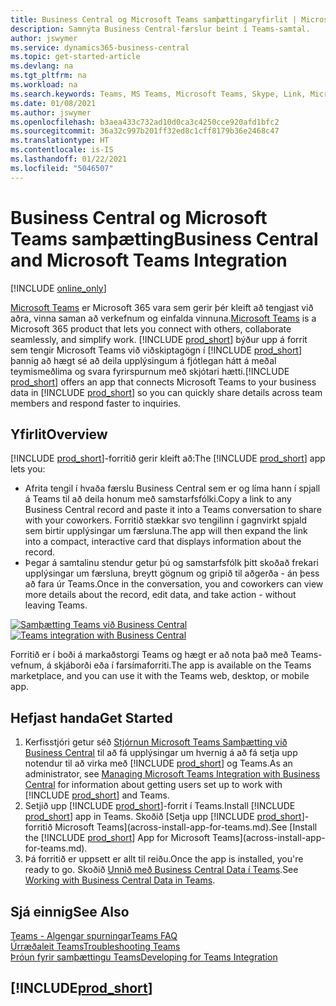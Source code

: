 ```yaml
---
title: Business Central og Microsoft Teams samþættingaryfirlit | Microsoft Docs
description: Samnýta Business Central-færslur beint í Teams-samtal.
author: jswymer
ms.service: dynamics365-business-central
ms.topic: get-started-article
ms.devlang: na
ms.tgt_pltfrm: na
ms.workload: na
ms.search.keywords: Teams, MS Teams, Microsoft Teams, Skype, Link, Microsoft 365, collaborate, collaboration, teamwork
ms.date: 01/08/2021
ms.author: jswymer
ms.openlocfilehash: b3aea433c732ad10d0ca3c4250cce920afd1bfc2
ms.sourcegitcommit: 36a32c997b201ff32ed8c1cff8179b36e2468c47
ms.translationtype: HT
ms.contentlocale: is-IS
ms.lasthandoff: 01/22/2021
ms.locfileid: "5046507"
---
```

# <a name="business-central-and-microsoft-teams-integration"></a><span data-ttu-id="b0ca6-103">Business Central og Microsoft Teams samþætting</span><span class="sxs-lookup"><span data-stu-id="b0ca6-103">Business Central and Microsoft Teams Integration</span></span>

[!INCLUDE [online_only](includes/online_only.md)]

<span data-ttu-id="b0ca6-104">[Microsoft Teams](https://www.microsoft.com/en-us/microsoft-365/microsoft-teams) er Microsoft 365 vara sem gerir þér kleift að tengjast við aðra, vinna saman að verkefnum og einfalda vinnuna.</span><span class="sxs-lookup"><span data-stu-id="b0ca6-104">[Microsoft Teams](https://www.microsoft.com/en-us/microsoft-365/microsoft-teams) is a Microsoft 365 product that lets you connect with others, collaborate seamlessly, and simplify work.</span></span> <span data-ttu-id="b0ca6-105">[!INCLUDE [prod_short](includes/prod_short.md)] býður upp á forrit sem tengir Microsoft Teams við viðskiptagögn í [!INCLUDE [prod_short](includes/prod_short.md)] þannig að hægt sé að deila upplýsingum á fjótlegan hátt á meðal teymismeðlima og svara fyrirspurnum með skjótari hætti.</span><span class="sxs-lookup"><span data-stu-id="b0ca6-105">[!INCLUDE [prod_short](includes/prod_short.md)] offers an app that connects Microsoft Teams to your business data in [!INCLUDE [prod_short](includes/prod_short.md)] so you can quickly share details across team members and respond faster to inquiries.</span></span>

## <a name="overview"></a><span data-ttu-id="b0ca6-106">Yfirlit</span><span class="sxs-lookup"><span data-stu-id="b0ca6-106">Overview</span></span>

<span data-ttu-id="b0ca6-107">[!INCLUDE [prod_short](includes/prod_short.md)]-forritið gerir kleift að:</span><span class="sxs-lookup"><span data-stu-id="b0ca6-107">The [!INCLUDE [prod_short](includes/prod_short.md)] app lets you:</span></span>

- <span data-ttu-id="b0ca6-108">Afrita tengil í hvaða færslu Business Central sem er og líma hann í spjall á Teams til að deila honum með samstarfsfólki.</span><span class="sxs-lookup"><span data-stu-id="b0ca6-108">Copy a link to any Business Central record and paste it into a Teams conversation to share with your coworkers.</span></span> <span data-ttu-id="b0ca6-109">Forritið stækkar svo tengilinn í gagnvirkt spjald sem birtir upplýsingar um færsluna.</span><span class="sxs-lookup"><span data-stu-id="b0ca6-109">The app will then expand the link into a compact, interactive card that displays information about the record.</span></span>
- <span data-ttu-id="b0ca6-110">Þegar á samtalinu stendur getur þú og samstarfsfólk þitt skoðað frekari upplýsingar um færsluna, breytt gögnum og gripið til aðgerða - án þess að fara úr Teams.</span><span class="sxs-lookup"><span data-stu-id="b0ca6-110">Once in the conversation, you and coworkers can view more details about the record, edit data, and take action - without leaving Teams.</span></span>

<span data-ttu-id="b0ca6-111">[![Samþætting Teams við Business Central](media/teams-intro-v3.png)](media/teams-intro-v3.png#lightbox)</span><span class="sxs-lookup"><span data-stu-id="b0ca6-111">[![Teams integration with Business Central](media/teams-intro-v3.png)](media/teams-intro-v3.png#lightbox)</span></span>

<span data-ttu-id="b0ca6-112">Forritið er í boði á markaðstorgi Teams og hægt er að nota það með Teams-vefnum, á skjáborði eða í farsímaforriti.</span><span class="sxs-lookup"><span data-stu-id="b0ca6-112">The app is available on the Teams marketplace, and you can use it with the Teams web, desktop, or mobile app.</span></span>

## <a name="get-started"></a><span data-ttu-id="b0ca6-113">Hefjast handa</span><span class="sxs-lookup"><span data-stu-id="b0ca6-113">Get Started</span></span>

1. <span data-ttu-id="b0ca6-114">Kerfisstjóri getur séð [Stjórnun Microsoft Teams Samþætting við Business Central](admin-teams-integration.md) til að fá upplýsingar um hvernig á að fá setja upp notendur til að virka með [!INCLUDE [prod_short](includes/prod_short.md)] og Teams.</span><span class="sxs-lookup"><span data-stu-id="b0ca6-114">As an administrator, see [Managing Microsoft Teams Integration with Business Central](admin-teams-integration.md) for information about getting users set up to work with [!INCLUDE [prod_short](includes/prod_short.md)] and Teams.</span></span>
2. <span data-ttu-id="b0ca6-115">Setjið upp [!INCLUDE [prod_short](includes/prod_short.md)]-forrit í Teams.</span><span class="sxs-lookup"><span data-stu-id="b0ca6-115">Install [!INCLUDE [prod_short](includes/prod_short.md)] app in Teams.</span></span> <span data-ttu-id="b0ca6-116">Skoðið [Setja upp [!INCLUDE [prod_short](includes/prod_short.md)]-forritið Microsoft Teams](across-install-app-for-teams.md).</span><span class="sxs-lookup"><span data-stu-id="b0ca6-116">See [Install the [!INCLUDE [prod_short](includes/prod_short.md)] App for Microsoft Teams](across-install-app-for-teams.md).</span></span>
3. <span data-ttu-id="b0ca6-117">Þá forritið er uppsett er allt til reiðu.</span><span class="sxs-lookup"><span data-stu-id="b0ca6-117">Once the app is installed, you're ready to go.</span></span> <span data-ttu-id="b0ca6-118">Skoðið [Unnið með Business Central Data í Teams](across-working-with-teams.md).</span><span class="sxs-lookup"><span data-stu-id="b0ca6-118">See [Working with Business Central Data in Teams](across-working-with-teams.md).</span></span> 

## <a name="see-also"></a><span data-ttu-id="b0ca6-119">Sjá einnig</span><span class="sxs-lookup"><span data-stu-id="b0ca6-119">See Also</span></span>

[<span data-ttu-id="b0ca6-120">Teams - Algengar spurningar</span><span class="sxs-lookup"><span data-stu-id="b0ca6-120">Teams FAQ</span></span>](teams-faq.md)  
[<span data-ttu-id="b0ca6-121">Úrræðaleit Teams</span><span class="sxs-lookup"><span data-stu-id="b0ca6-121">Troubleshooting Teams</span></span>](admin-teams-troubleshooting.md)  
[<span data-ttu-id="b0ca6-122">Þróun fyrir samþættingu Teams</span><span class="sxs-lookup"><span data-stu-id="b0ca6-122">Developing for Teams Integration</span></span>](/dynamics365/business-central/dev-itpro/developer/devenv-develop-for-teams)  
## [!INCLUDE[prod_short](includes/free_trial_md.md)]  
